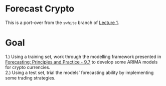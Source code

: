 # Forecast Crypto

This is a port-over from the `swhite` branch of [Lecture 1](https://gitlabstats-prd/StatsMethods/time-series-network/learning/arima-modelling/lecture-1/-/tree/swhite). 

# Goal

1.) Using a training set, work through the modelling framework presented in [Forecasting: Principles and Practice - 9.7](https://otexts.com/fpp3/arima-r.html) to develop some ARIMA models for crypto currencies.  
2.) Using a test set, trial the models' forecasting ability by implementing some trading strategies.  
